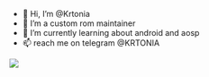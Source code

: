 - 👋 Hi, I’m @Krtonia
- 👀 I’m a custom rom maintainer  
- 🌱 I’m currently learning about android and aosp 
- 📫 reach me on telegram @KRTONIA


<img src="https://github-readme-stats.vercel.app/api?username=iampawan&&show_icons=true&title_color=ffffff&icon_color=bb2acf&text_color=daf7dc&bg_color=151515">
